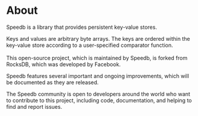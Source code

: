 # About

Speedb is a library that provides persistent key-value stores.&#x20;

Keys and values are arbitrary byte arrays. The keys are ordered within the key-value store according to a user-specified comparator function.\
\
This open-source project, which is maintained by Speedb, is forked from RocksDB, which was developed by Facebook.

Speedb features several important and ongoing improvements, which will be documented as they are released.&#x20;

The Speedb community is open to developers around the world who want to contribute to this project, including code, documentation, and helping to find and report issues.&#x20;
